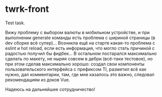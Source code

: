 # twrk-front
Test task.

Вижу проблему с выбором валюты в мобильном устройстве, и при выполнении generate команды есть проблема с шириной страницы (в dev сборке всё супер)... 
Возникла ещё на старте какая-то проблема с eslint и hot reload, если есть информация, что могло стать причиной с радостью получил бы фидбек... 
В остальном постарался максимально сделать по макету, не ныряя совсем в дебри (всё-таки тестовое), но при этом сделав максимально хорошо: создал свои 
компоненты пользовательского интерфейса с префиксом TI, разметил всё как нужно, дал комментарии, там, где мне казалось это важно, следовал рекомендациям 
из доков Vue. 

Надеюсь на дальнейшее сотрудничество!
